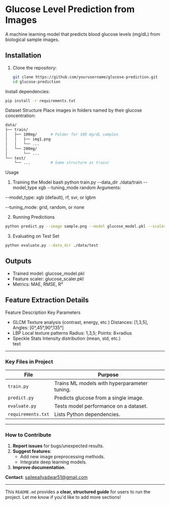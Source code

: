 # Glucose Level Prediction from Images  

A machine learning model that predicts blood glucose levels (mg/dL) from biological sample images.  

## **Installation**  
1. Clone the repository:  
   ```bash
   git clone https://github.com/yourusername/glucose-prediction.git
   cd glucose-prediction
   ```
Install dependencies:

```bash
pip install -r requirements.txt
```
Dataset Structure
Place images in folders named by their glucose concentration:

```bash
data/
├── train/
│   ├── 100mg/      # Folder for 100 mg/dL samples
│   │   ├── img1.png
│   │   └── ...
│   └── 200mg/
│       └── ...
└── test/
    └── ...         # Same structure as train/
```
Usage
1. Training the Model
bash
python train.py --data_dir ./data/train --model_type xgb --tuning_mode random
Arguments:

--model_type: xgb (default), rf, svr, or lgbm

--tuning_mode: grid, random, or none

2. Running Predictions
```bash
python predict.py --image sample.png --model glucose_model.pkl --scaler glucose_scaler.pkl
```
3. Evaluating on Test Set
```bash
python evaluate.py --data_dir ./data/test
```
Outputs
----
- Trained model: glucose_model.pkl
- Feature scaler: glucose_scaler.pkl
- Metrics: MAE, RMSE, R²

Feature Extraction Details
---
Feature	Description	Key Parameters
 - GLCM	Texture analysis (contrast, energy, etc.)	Distances: [1,3,5], Angles: [0°,45°,90°,135°]
 - LBP	Local texture patterns	Radius: 1,3,5; Points: 8×radius
 - Speckle Stats	Intensity distribution (mean, std, etc.)	
text

---

### **Key Files in Project**  
| File          | Purpose                                  |
|---------------|------------------------------------------|
| `train.py`    | Trains ML models with hyperparameter tuning. |  
| `predict.py`  | Predicts glucose from a single image.    |  
| `evaluate.py` | Tests model performance on a dataset.    |  
| `requirements.txt` | Lists Python dependencies.           |  

---

### **How to Contribute**  
1. **Report issues** for bugs/unexpected results.  
2. **Suggest features**:  
   - Add new image preprocessing methods.  
   - Integrate deep learning models.  
3. **Improve documentation**.  

**Contact**: saileeallyadwar51@gmail.com  

--- 

This `README.md` provides a **clear, structured guide** for users to run the project. Let me know if you'd like to add more sections!
